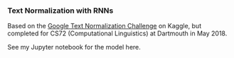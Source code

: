 ### Text Normalization with RNNs

Based on the [Google Text Normalization Challenge](https://www.kaggle.com/google-nlu/text-normalization) on Kaggle, but completed for CS72 (Computational Linguistics) at Dartmouth in May 2018.

See my Jupyter notebook for the model here.

